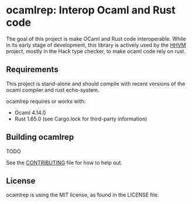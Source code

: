 # ocamlrep: Interop Ocaml and Rust code

The goal of this project is make OCaml and Rust code interoperable.
While in its early stage of development, this library is actively used
by the [HHVM](https://github.com/facebook/hhvm) project, mostly in the Hack
type checker, to make ocaml code rely on rust.

## Requirements
This project is stand-alone and should compile with recent versions of the
ocaml compiler and rust echo-system.

ocamlrep requires or works with:
* Ocaml 4.14.0
* Rust 1.65.0 (see Cargo.lock for third-party information)

## Building ocamlrep
TODO

See the [CONTRIBUTING](CONTRIBUTING.md) file for how to help out.


## License
ocamlrep is using the MIT license, as found in the LICENSE file.
